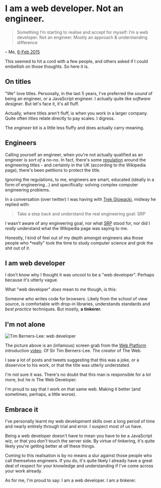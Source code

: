 # I am a web developer. Not an engineer.

> Something I’m starting to realise and accept for myself: I’m a web developer. Not an engineer. Mostly an approach & understanding difference

– Me, [6-Feb 2015](https://twitter.com/rem/status/563708407337996288)

This seemed to hit a cord with a few people, and others asked if I could embellish on those thoughts. So here it is.

<!--more-->

## On titles

"We" love titles. Personally, in the last 5 years, I've preferred the *sound* of being an engineer, or a JavaScript engineer. I actually quite like *software designer*. But let's face it, it's all fluff.

Actually, where titles aren't fluff, is when you work in a larger company. Quite often titles relate directly to pay scales. I digress.

The *engineer* bit is a little less fluffy and does actually carry meaning.

## Engineers

Calling yourself an engineer, when you're not actually qualified as an engineer is *sort of* a no-no. In fact, there's some [regulation](http://en.wikipedia.org/wiki/Engineer#Regulation) around the engineering titles - and certainly in the UK (according to the Wikipedia page), there's been petitions to protect the title.

Ignoring the regulations, to me, engineers are smart, educated (ideally in a form of engineering...) and specifically: solving complex computer engineering problems.

In a conversation (over twitter) I was having with [Trek Glowacki](https://twitter.com/trek), midway he replied with:

> Take a step back and understand the real engineering goal: SRP

I wasn't aware of any engineering goal, nor what [SRP](http://en.wikipedia.org/wiki/Single_responsibility_principle) stood for, nor did I *really* understand what the Wikipedia page was saying to me.

Honestly, I kind of feel out of my depth amongst engineers aka those people who *really" took the time to study computer science and grok the shit out of it.

## I am web developer

I don't know why I thought it was uncool to be a "web developer". Perhaps because it's utterly vague.

What "web developer" *does* mean *to me* though, is this:

Someone who writes code for browsers. Likely from the school of view source, is comfortable with drop-in libraries, understands standards and *best practice* techniques. But mostly, **a tinkerer.**

## I'm not alone

![Tim Berners-Lee: web developer](/images/tbl-developer.jpg)

The picture above is an (infamous) screen grab from the [Web Platform](http://www.webplatform.org/) introduction [video](https://www.youtube.com/watch?v=Ug6XAw6hzaw). Of Sir Tim Berners-Lee. The *creator* of The Web.

I saw a lot of posts and tweets suggesting that this was a joke, or a disservice to his work, or that the title was utterly understated.

I'm not sure it was. There's no doubt that this man is responsible for a *lot* more, but he *is* The Web Developer.

I'm proud to say that I work on that same web. Making it better (and sometimes, perhaps, a little worse).

## Embrace it

I've personally learnt my web development skills over a long period of time and nearly entirely through trial and error. I suspect most of us have.

Being a web developer doesn't have to mean you have to be a JavaScript wiz, or that you *don't* touch the server side. By virtue of tinkering, it's quite likely you're getting better at *all* these things.


Coming to this realisation is by no means a slur against those people who call themselves engineers. If you do, it's quite likely I already have a great deal of respect for your knowledge and understanding if I've come across your work already.

As for me, I'm proud to say: I am a web developer. I am a tinkerer.
